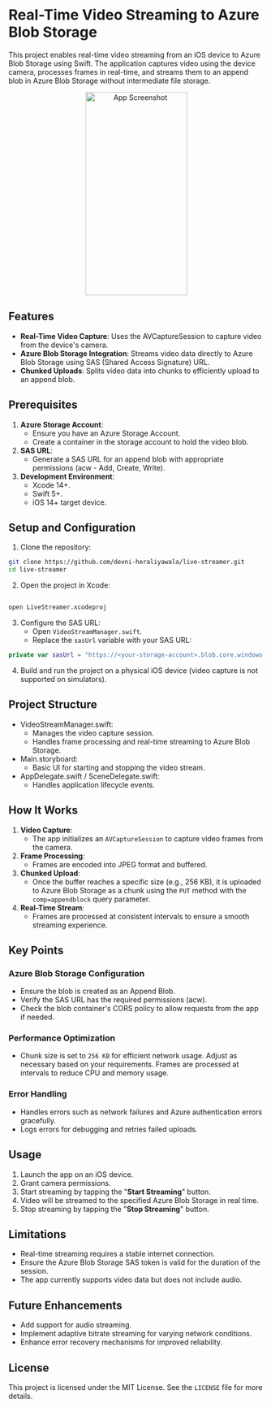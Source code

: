 # Real-Time Video Streaming to Azure Blob Storage
This project enables real-time video streaming from an iOS device to Azure Blob Storage using Swift. The application captures video using the device camera, processes frames in real-time, and streams them to an append blob in Azure Blob Storage without intermediate file storage.
<div align="center">
    <img src="https://github.com/user-attachments/assets/8d937689-cfa3-4ad3-b339-8ea9d8a89f53" alt="App Screenshot" width="200" height="400" />
</div>

## Features
- **Real-Time Video Capture**: Uses the AVCaptureSession to capture video from the device's camera.
- **Azure Blob Storage Integration**: Streams video data directly to Azure Blob Storage using SAS (Shared Access Signature) URL.
- **Chunked Uploads**: Splits video data into chunks to efficiently upload to an append blob.

## Prerequisites
1. **Azure Storage Account**:
    - Ensure you have an Azure Storage Account.
    - Create a container in the storage account to hold the video blob.
2. **SAS URL**:
    - Generate a SAS URL for an append blob with appropriate permissions (acw - Add, Create, Write).
3. **Development Environment**:
    - Xcode 14+.
    - Swift 5+.
    - iOS 14+ target device.

## Setup and Configuration
1. Clone the repository:

```bash
git clone https://github.com/devni-heraliyawala/live-streamer.git
cd live-streamer
```
2. Open the project in Xcode:

```bash

open LiveStreamer.xcodeproj
```

3. Configure the SAS URL:
    - Open `VideoStreamManager.swift`.
    - Replace the `sasUrl` variable with your SAS URL:
```swift
private var sasUrl = "https://<your-storage-account>.blob.core.windows.net/<your-container>/<your-blob-name>?<sas-token>"
```
4. Build and run the project on a physical iOS device (video capture is not supported on simulators).

## Project Structure
* VideoStreamManager.swift:
    * Manages the video capture session.
    * Handles frame processing and real-time streaming to Azure Blob Storage.
* Main.storyboard:
    * Basic UI for starting and stopping the video stream.
* AppDelegate.swift / SceneDelegate.swift:
    * Handles application lifecycle events.

## How It Works
1. **Video Capture**:
    * The app initializes an `AVCaptureSession` to capture video frames from the camera.
2. **Frame Processing**:
    * Frames are encoded into JPEG format and buffered.
3. **Chunked Upload**:
    * Once the buffer reaches a specific size (e.g., 256 KB), it is uploaded to Azure Blob Storage as a chunk using the `PUT` method with the `comp=appendblock` query parameter.
4. **Real-Time Stream**:
    * Frames are processed at consistent intervals to ensure a smooth streaming experience.

## Key Points
### Azure Blob Storage Configuration
* Ensure the blob is created as an Append Blob.
* Verify the SAS URL has the required permissions (acw).
* Check the blob container's CORS policy to allow requests from the app if needed.

### Performance Optimization
* Chunk size is set to `256 KB` for efficient network usage. Adjust as necessary based on your requirements.
Frames are processed at intervals to reduce CPU and memory usage.

### Error Handling
* Handles errors such as network failures and Azure authentication errors gracefully.
* Logs errors for debugging and retries failed uploads.

## Usage
1.  Launch the app on an iOS device.
2. Grant camera permissions.
3. Start streaming by tapping the "**Start Streaming**" button.
4. Video will be streamed to the specified Azure Blob Storage in real time.
5. Stop streaming by tapping the "**Stop Streaming**" button.

## Limitations
* Real-time streaming requires a stable internet connection.
* Ensure the Azure Blob Storage SAS token is valid for the duration of the session.
* The app currently supports video data but does not include audio.

## Future Enhancements
* Add support for audio streaming.
* Implement adaptive bitrate streaming for varying network conditions.
* Enhance error recovery mechanisms for improved reliability.

## License
This project is licensed under the MIT License. See the `LICENSE` file for more details.

